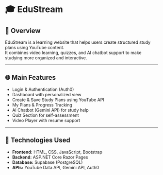 # 🎓 EduStream

## 📘 Overview
EduStream is a learning website that helps users create structured study plans using YouTube content.  
It combines video learning, quizzes, and AI chatbot support to make studying more organized and interactive.

---

## 🌐 Main Features
- Login & Authentication (Auth0)  
- Dashboard with personalized view  
- Create & Save Study Plans using YouTube API  
- My Plans & Progress Tracking  
- AI Chatbot (Gemini API) for study help  
- Quiz Section for self-assessment  
- Video Player with resume support  

---

## 🧩 Technologies Used
- **Frontend:** HTML, CSS, JavaScript, Bootstrap  
- **Backend:** ASP.NET Core Razor Pages  
- **Database:** Supabase (PostgreSQL)  
- **APIs:** YouTube Data API, Gemini API, Auth0
